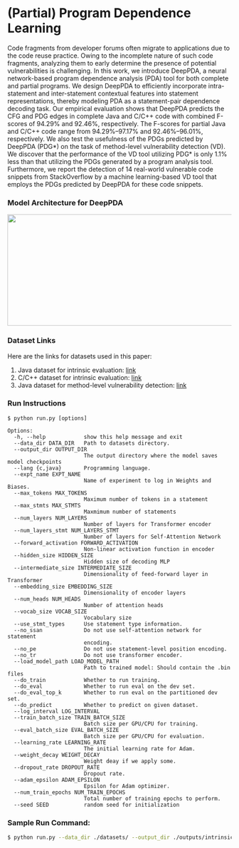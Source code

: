 # (Partial) Program Dependence Learning
Code fragments from developer forums often migrate to applications due to the code reuse practice. Owing to the incomplete nature of such code fragments, analyzing them to early determine the presence of potential vulnerabilities is challenging. In this work, we introduce DeepPDA, a neural network-based program dependence analysis (PDA) tool for both complete and partial programs. We design DeepPDA to efficiently incorporate intra-statement and inter-statement contextual features into statement representations, thereby modeling PDA as a statement-pair dependence decoding task. Our empirical evaluation shows that DeepPDA predicts the CFG and PDG edges in complete Java and C/C++ code with combined F-scores of 94.29% and 92.46%, respectively. The F-scores for partial Java and C/C++ code range from 94.29%–97.17% and 92.46%–96.01%, respectively. We also test the usefulness of the PDGs predicted by DeepPDA (PDG\*) on the task of method-level vulnerability detection (VD). We discover that the performance of the VD tool utilizing PDG* is only 1.1% less than that utilizing the PDGs generated by a program analysis tool. Furthermore, we report the detection of 14 real-world vulnerable code snippets from StackOverflow by a machine learning-based VD tool that employs the PDGs predicted by DeepPDA for these code snippets.


### Model Architecture for DeepPDA
<p align="center">
<img width="750" height="250" src="https://github.com/deeppda-icse23/DeepPDA/blob/main/figures/architecture.jpg">
</p>


### Dataset Links
Here are the links for datasets used in this paper:
  1. Java dataset for intrinsic evaluation: [link](https://drive.google.com/drive/folders/1WQQEmE6xpPD-fZBBxf0-4VFy-msVeh1O?usp=sharing)
  2. C/C++ dataset for intrinsic evaluation: [link](https://drive.google.com/drive/folders/1Vwrk4cFYpjB_C0FSIFmPX89cPFCtm1QB?usp=sharing)
  3. Java dataset for method-level vulnerability detection: [link](https://drive.google.com/drive/folders/1LVlQJz4sXkByJS9FUW61ecSv_jWI75E_?usp=sharing)

### Run Instructions
  
```
$ python run.py [options]

Options:
  -h, --help            show this help message and exit
  --data_dir DATA_DIR   Path to datasets directory.
  --output_dir OUTPUT_DIR
                        The output directory where the model saves model checkpoints
  --lang {c,java}       Programming language.
  --expt_name EXPT_NAME
                        Name of experiment to log in Weights and Biases.
  --max_tokens MAX_TOKENS
                        Maximum number of tokens in a statement
  --max_stmts MAX_STMTS
                        Maxmimum number of statements
  --num_layers NUM_LAYERS
                        Number of layers for Transformer encoder
  --num_layers_stmt NUM_LAYERS_STMT
                        Number of layers for Self-Attention Network
  --forward_activation FORWARD_ACTIVATION
                        Non-linear activation function in encoder
  --hidden_size HIDDEN_SIZE
                        Hidden size of decoding MLP
  --intermediate_size INTERMEDIATE_SIZE
                        Dimensionality of feed-forward layer in Transformer
  --embedding_size EMBEDDING_SIZE
                        Dimensionality of encoder layers
  --num_heads NUM_HEADS
                        Number of attention heads
  --vocab_size VOCAB_SIZE
                        Vocabulary size
  --use_stmt_types      Use statement type information.
  --no_ssan             Do not use self-attention network for statement
                        encoding.
  --no_pe               Do not use statement-level position encoding.
  --no_tr               Do not use transformer encoder.
  --load_model_path LOAD_MODEL_PATH
                        Path to trained model: Should contain the .bin files
  --do_train            Whether to run training.
  --do_eval             Whether to run eval on the dev set.
  --do_eval_top_k       Whether to run eval on the partitioned dev set.
  --do_predict          Whether to predict on given dataset.
  --log_interval LOG_INTERVAL
  --train_batch_size TRAIN_BATCH_SIZE
                        Batch size per GPU/CPU for training.
  --eval_batch_size EVAL_BATCH_SIZE
                        Batch size per GPU/CPU for evaluation.
  --learning_rate LEARNING_RATE
                        The initial learning rate for Adam.
  --weight_decay WEIGHT_DECAY
                        Weight deay if we apply some.
  --dropout_rate DROPOUT_RATE
                        Dropout rate.
  --adam_epsilon ADAM_EPSILON
                        Epsilon for Adam optimizer.
  --num_train_epochs NUM_TRAIN_EPOCHS
                        Total number of training epochs to perform.
  --seed SEED           random seed for initialization

``` 

### Sample Run Command:
```bash
$ python run.py --data_dir ./datasets/ --output_dir ./outputs/intrinsic/java_8 --lang java --do_train --use_stmt_types --max_stmts 8 --expt_name intrinsic-java-8
```
